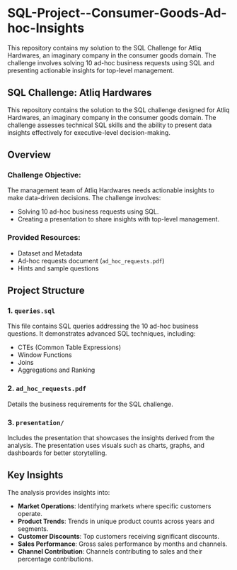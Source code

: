 # SQL-Project--Consumer-Goods-Ad-hoc-Insights

This repository contains my solution to the SQL Challenge for Atliq Hardwares, an imaginary company in the consumer goods domain. The challenge involves solving 10 ad-hoc business requests using SQL and presenting actionable insights for top-level management.

## SQL Challenge: Atliq Hardwares

This repository contains the solution to the SQL challenge designed for Atliq Hardwares, an imaginary company in the consumer goods domain. The challenge assesses technical SQL skills and the ability to present data insights effectively for executive-level decision-making.

## Overview

### Challenge Objective:
The management team of Atliq Hardwares needs actionable insights to make data-driven decisions. The challenge involves:
- Solving 10 ad-hoc business requests using SQL.
- Creating a presentation to share insights with top-level management.

### Provided Resources:
- Dataset and Metadata
- Ad-hoc requests document (`ad_hoc_requests.pdf`)
- Hints and sample questions

## Project Structure

### 1. `queries.sql`
This file contains SQL queries addressing the 10 ad-hoc business questions. It demonstrates advanced SQL techniques, including:
- CTEs (Common Table Expressions)
- Window Functions
- Joins
- Aggregations and Ranking

### 2. `ad_hoc_requests.pdf`
Details the business requirements for the SQL challenge.

### 3. `presentation/`
Includes the presentation that showcases the insights derived from the analysis. The presentation uses visuals such as charts, graphs, and dashboards for better storytelling.

## Key Insights
The analysis provides insights into:
- **Market Operations**: Identifying markets where specific customers operate.
- **Product Trends**: Trends in unique product counts across years and segments.
- **Customer Discounts**: Top customers receiving significant discounts.
- **Sales Performance**: Gross sales performance by months and channels.
- **Channel Contribution**: Channels contributing to sales and their percentage contributions.

